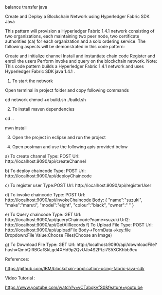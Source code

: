 

balance transfer java

Create and Deploy a Blockchain Network using Hyperledger Fabric SDK Java

This pattern will provision a Hyperledger Fabric 1.4.1 network consisting of two organizations, each maintaining two peer node, two certificate authorities (ca) for each organization and a solo ordering service. The following aspects will be demonstrated in this code pattern:

Create and initialize channel
Install and instantiate chain code
Register and enroll the users
Perform invoke and query on the blockchain network.
Note: This code pattern builds a Hyperledger Fabric 1.4.1 network and uses Hyperledger Fabric SDK java 1.4.1 .


1) To start the network

Open terminal in project folder and copy following commands

cd network
chmod +x build.sh
./build.sh


2) To install maven dependencies

cd ..

mvn install


3) Open the project in  eclipse and run the project 

4) Open postman and use the following apis provided below

a) To create channel
Type: POST
Url: http://localhost:9090/api/createChannel

b) To deploy chaincode
Type: POST
Url: http://localhost:9090/api/deployChaincode

c) To register user
Type:POST
Url: http://localhost:9090/api/registerUser

d) To invoke chaincode
Type: POST
Url: http://localhost:9090/api/invokeChaincode
Body: {
	"name":"suzuki",
	"make":"maruti",
	"model":"eight",
	"colour":"black",
	"owner":"  "
      }

e) To Query chaincode
Type: GET
Url: http://localhost:9090/api/queryChaincode?name=suzuki
Url2: http://localhost:9090/api/GetAllRecords
f) To Upload File
Type: POST
Url: http://localhost:9090/api/uploadFile
Body->FormData->key:file Dropdown:File Value:Choose Files(Choose an Image)

g) To Download File
Type: GET
Url: http://localhost:9090/api/downloadFile?hash=QmbQiRBGafSkLgd4XHd9p2QvUJb4S2Ptzi7S5XCKhbb9eu

References:

https://github.com/IBM/blockchain-application-using-fabric-java-sdk

Video Tutorial :

https://www.youtube.com/watch?v=vCTabgkvfS0&feature=youtu.be
